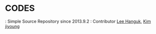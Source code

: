 CODES
====
 : Simple Source Repository since 2013.9.2
 : Contributor [Lee Hanguk](http://facebook.com/LeeHanGuk), [Kim jiyoung](http://facebook.com/)

